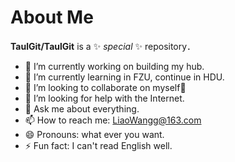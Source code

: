 # About Me


**TaulGit/TaulGit** is a ✨ _special_ ✨ repository．

- 🔭 I’m currently working on building my hub.
- 🌱 I’m currently learning in FZU, continue in HDU.
- 👯 I’m looking to collaborate on myself🙂
- 🤔 I’m looking for help with the Internet.
- 💬 Ask me about everything.
- 📫 How to reach me: LiaoWangg@163.com
- 😄 Pronouns: what ever you want.
- ⚡ Fun fact: I can't read English well.
